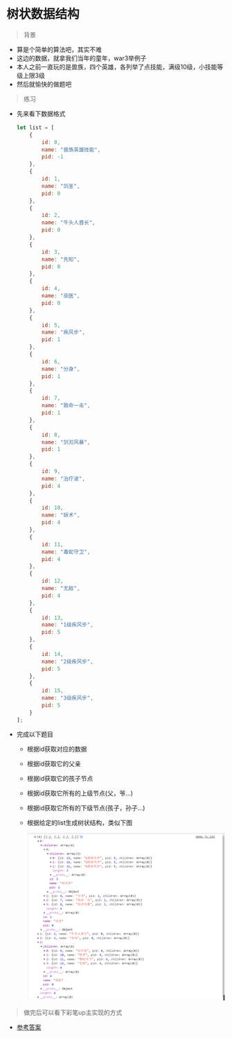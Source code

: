 # 树状数据结构

> 背景

* 算是个简单的算法吧，其实不难
* 这边的数据，就拿我们当年的童年，war3举例子
* 本人之前一直玩的是兽族，四个英雄，各列举了点技能，满级10级，小技能等级上限3级
* 然后就愉快的做题吧

> 练习

* 先来看下数据格式
    ```js
    let list = [
        {
            id: 0,
            name: "兽族英雄技能",
            pid: -1
        },
        {
            id: 1,
            name: "剑圣",
            pid: 0
        },
        {
            id: 2,
            name: "牛头人酋长",
            pid: 0
        },
        {
            id: 3,
            name: "先知",
            pid: 0
        },
        {
            id: 4,
            name: "巫医",
            pid: 0
        },
        {
            id: 5,
            name: "疾风步",
            pid: 1
        },
        {
            id: 6,
            name: "分身",
            pid: 1
        },
        {
            id: 7,
            name: "致命一击",
            pid: 1
        },
        {
            id: 8,
            name: "剑刃风暴",
            pid: 1
        },
        {
            id: 9,
            name: "治疗波",
            pid: 4
        },
        {
            id: 10,
            name: "妖术",
            pid: 4
        },
        {
            id: 11,
            name: "毒蛇守卫",
            pid: 4
        },
        {
            id: 12,
            name: "无敌",
            pid: 4
        },
        {
            id: 13,
            name: "1级疾风步",
            pid: 5
        },
        {
            id: 14,
            name: "2级疾风步",
            pid: 5
        },
        {
            id: 15,
            name: "3级疾风步",
            pid: 5
        }
    ];    
    ```

* 完成以下题目
    * 根据id获取对应的数据
    * 根据id获取它的父亲
    * 根据id获取它的孩子节点
    * 根据id获取它所有的上级节点(父，爷...)
    * 根据id获取它所有的下级节点(孩子，孙子...)
    * 根据给定的list生成树状结构，类似下图

        ![](./images/转树状结构参考.jpg)   


> 做完后可以看下彩笔up主实现的方式

* [参考答案](./参考答案.md)